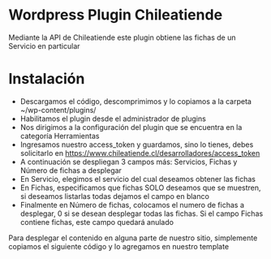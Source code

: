 Wordpress Plugin Chileatiende
=============================

Mediante la API de Chileatiende este plugin obtiene las fichas de un Servicio en particular

Instalación
===========

* Descargamos el código, descomprimimos y lo copiamos a la carpeta ~/wp-content/plugins/
* Habilitamos el plugin desde el administrador de plugins
* Nos dirigimos a la configuración del plugin que se encuentra en la categoría Herramientas
* Ingresamos nuestro access_token y guardamos, sino lo tienes, debes solicitarlo en https://www.chileatiende.cl/desarrolladores/access_token
* A continuación se despliegan 3 campos más: Servicios, Fichas y Número de fichas a desplegar
* En Servicio, elegimos el servicio del cual deseamos obtener las fichas
* En Fichas, especificamos que fichas SOLO deseamos que se muestren, si deseamos listarlas todas dejamos el campo en blanco
* Finalmente en Número de fichas, colocamos el numero de fichas a desplegar, 0 si se desean desplegar todas las fichas. Si el campo Fichas contiene fichas, este campo quedará anulado

Para desplegar el contenido en alguna parte de nuestro sitio, simplemente copiamos el siguiente código <?= chileatiende_fichasportada() ?> y lo agregamos en nuestro template